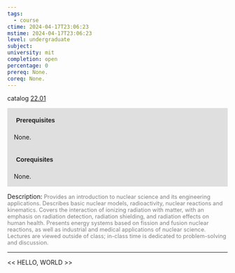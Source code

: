 ```yaml
---
tags:
  - course
ctime: 2024-04-17T23:06:23
mstime: 2024-04-17T23:06:23
level: undergraduate
subject: 
university: mit
completion: open
percentage: 0
prereq: None.
coreq: None.
---
```


catalog [22.01](http://student.mit.edu/catalog/m22a.html#22.01)

<span style="display: block; padding: 15px; background-color: rgb(100, 100, 100, 0.2);"><font id="m_prereq2719_0" style="display: block; font-family: Arial, sans-serif; font-weight: bold; padding: 5px">Prerequisites</font><br><span id="prereq2719_0">None.</span></span>
<span style="display: block; padding: 15px; background-color: rgb(100, 100, 100, 0.2);"><font id="m_coreq2719_0" style="display: block; font-family: Arial, sans-serif; font-weight: bold; padding: 5px">Corequisites</font><br><span id="coreq2719_0">None.</span></span>

<font style="">Description:</font>
<font style="color: grey; font-size: 0.8rem;">Provides an introduction to nuclear science and its engineering applications. Describes basic nuclear models, radioactivity, nuclear reactions and kinematics. Covers the interaction of ionizing radiation with matter, with an emphasis on radiation detection, radiation shielding, and radiation effects on human health. Presents energy systems based on fission and fusion nuclear reactions, as well as industrial and medical applications of nuclear science. Lectures are viewed outside of class; in-class time is dedicated to problem-solving and discussion.</font>



---

<< HELLO, WORLD >>
